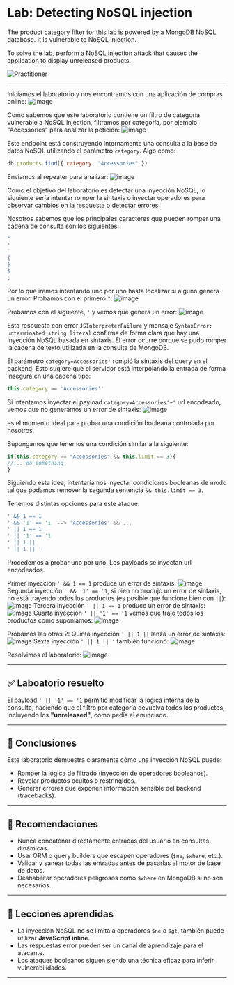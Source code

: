 # Lab: Detecting NoSQL injection

The product category filter for this lab is powered by a MongoDB NoSQL database. It is vulnerable to NoSQL injection.

To solve the lab, perform a NoSQL injection attack that causes the application to display unreleased products.

![Practitioner](https://img.shields.io/badge/level-Apprentice-green) 

---

Iniciamos el laboratorio y nos encontramos con una aplicación de compras online:
![image](https://github.com/user-attachments/assets/1abde02c-5547-463c-8f33-6c7c22fdde9c)

Como sabemos que este laboratorio contiene un filtro de categoría vulnerable a NoSQL injection, filtramos por categoría, por ejemplo "Accessories" para analizar la petición:
![image](https://github.com/user-attachments/assets/65eb83ae-8800-4771-bb96-89f8cd8c8d6b)

Este endpoint está construyendo internamente una consulta a la base de datos NoSQL utilizando el parámetro `category`. Algo como:
```javascript
db.products.find({ category: "Accessories" })
```

Enviamos al repeater para analizar:
![image](https://github.com/user-attachments/assets/64463e85-2c66-43cb-8485-02b19e7cc798)

Como el objetivo del laboratorio es detectar una inyección NoSQL, lo siguiente sería intentar romper la sintaxis o inyectar operadores para observar cambios en la respuesta o detectar errores.

Nosotros sabemos que los principales caracteres que pueden romper una cadena de consulta son los siguientes:
```php
"
'
`
{
}
$
;
```
Por lo que iremos intentando uno por uno hasta localizar si alguno genera un error.
Probamos con el primero `"`:
![image](https://github.com/user-attachments/assets/ad6bd9a1-7a63-44dc-aae9-96c749bfced9)

Probamos con el siguiente, `'` y vemos que genera un error:
![image](https://github.com/user-attachments/assets/cbc3dada-4e72-454d-9c17-e91f7d7f96cf)

Esta respuesta con error `JSInterpreterFailure` y mensaje `SyntaxError: unterminated string literal` confirma de forma clara que hay una inyección NoSQL basada en sintaxis. El error ocurre porque se pudo romper la cadena de texto utilizada en la consulta de MongoDB.

El parámetro `category=Accessories'` rompió la sintaxis del query en el backend. Esto sugiere que el servidor está interpolando la entrada de forma insegura en una cadena tipo:
```javascript
this.category == 'Accessories''
```

Si intentamos inyectar el payload `category=Accessories'+'` url encodeado, vemos que no generamos un error de sintaxis:
![image](https://github.com/user-attachments/assets/a93e078a-a0c5-4a2f-9b9e-4203eeca158b)

es el momento ideal para probar una condición booleana controlada por nosotros.

Supongamos que tenemos una condición similar a la siguiente:
```javascript
if(this.category == "Accessories" && this.limit == 3){
//... do something
}
```
Siguiendo esta idea, intentaríamos inyectar condiciones booleanas de modo tal que podamos remover la segunda sentencia `&& this.limit == 3`.

Tenemos distintas opciones para este ataque:
```javascript
' && 1 == 1
' && '1' == '1  --> 'Accessories' && ...
' || 1 == 1
' || '1' == '1
' || 1 ||
' || 1 || '
```

Procedemos a probar uno por uno. Los payloads se inyectan url encodeados.

Primer inyección `' && 1 == 1` produce un error de sintaxis:
![image](https://github.com/user-attachments/assets/175f663d-ec0d-4157-bf6f-67ccfbc4b47b)
Segunda inyección `' && '1' == '1`, si bien no produjo un error de sintaxis, no está trayendo todos los productos (es posible que funcione bien con `||`):
![image](https://github.com/user-attachments/assets/5fe96202-3e0d-4612-a495-b92592e645d9)
Tercera inyección `' || 1 == 1` produce un error de sintaxis:
![image](https://github.com/user-attachments/assets/2a567a55-3e1e-466b-8971-48f51d133809)
Cuarta inyección `' || '1' == '1` vemos que trajo todos los productos como suponíamos:
![image](https://github.com/user-attachments/assets/6ca1c46a-d5dc-40f3-92f5-abfba0aa26b0)

Probamos las otras 2:
Quinta inyección `' || 1 ||` lanza un error de sintaxis:
![image](https://github.com/user-attachments/assets/5ff5d576-f285-484e-98bc-af80ccda8dad)
Sexta inyección `' || 1 || '` también funcionó:
![image](https://github.com/user-attachments/assets/33c80aa6-f5d5-4965-b74a-6cdacb652765)


Resolvimos el laboratorio:
![image](https://github.com/user-attachments/assets/e9d8298c-1cc2-482e-b1f3-0f2f3bddc317)

---

## ✅ Laboatorio resuelto

El payload `' || '1' == '1` permitió modificar la lógica interna de la consulta, haciendo que el filtro por categoría devuelva todos los productos, incluyendo los **"unreleased"**, como pedía el enunciado.

---

## 🔹 Conclusiones

Este laboratorio demuestra claramente cómo una inyección NoSQL puede:

- Romper la lógica de filtrado (inyección de operadores booleanos).
- Revelar productos ocultos o restringidos.
- Generar errores que exponen información sensible del backend (tracebacks).

---

## 🧰 Recomendaciones

- Nunca concatenar directamente entradas del usuario en consultas dinámicas.
- Usar ORM o query builders que escapen operadores (`$ne`, `$where`, etc.).
- Validar y sanear todas las entradas antes de pasarlas al motor de base de datos.
- Deshabilitar operadores peligrosos como `$where` en MongoDB si no son necesarios.

---

## 📃 Lecciones aprendidas

- La inyección NoSQL no se limita a operadores `$ne` o `$gt`, también puede utilizar **JavaScript inline**.
- Las respuestas error pueden ser un canal de aprendizaje para el atacante.
- Los ataques booleanos siguen siendo una técnica eficaz para inferir vulnerabilidades.

---




